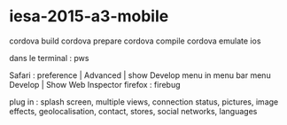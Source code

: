 # iesa-2015-a3-mobile

cordova build
cordova prepare
cordova compile
cordova emulate ios

dans le terminal : pws 

Safari : preference | Advanced | show Develop menu in menu bar
          menu Develop | Show Web Inspector
firefox : firebug


plug in : splash screen, multiple views, connection status, pictures, image effects, geolocalisation, contact, stores, social networks, languages
